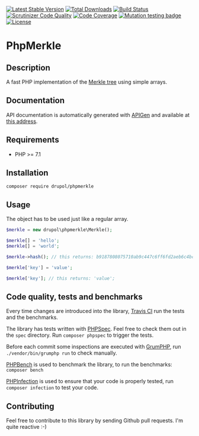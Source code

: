 [![Latest Stable Version](https://poser.pugx.org/drupol/phpmerkle/v/stable)](https://packagist.org/packages/drupol/phpmerkle)
 [![Total Downloads](https://poser.pugx.org/drupol/phpmerkle/downloads)](https://packagist.org/packages/drupol/phpmerkle)
 [![Build Status](https://travis-ci.org/drupol/phpmerkle.svg?branch=master)](https://travis-ci.org/drupol/phpmerkle)
 [![Scrutinizer Code Quality](https://scrutinizer-ci.com/g/drupol/phpmerkle/badges/quality-score.png?b=master)](https://scrutinizer-ci.com/g/drupol/phpmerkle/?branch=master)
 [![Code Coverage](https://scrutinizer-ci.com/g/drupol/phpmerkle/badges/coverage.png?b=master)](https://scrutinizer-ci.com/g/drupol/phpmerkle/?branch=master)
 [![Mutation testing badge](https://badge.stryker-mutator.io/github.com/drupol/phpmerkle/master)](https://stryker-mutator.github.io)
 [![License](https://poser.pugx.org/drupol/phpmerkle/license)](https://packagist.org/packages/drupol/phpmerkle)

# PhpMerkle

## Description

A fast PHP implementation of the [Merkle tree](https://en.wikipedia.org/wiki/Merkle_tree) using simple arrays.

## Documentation

API documentation is automatically generated with [APIGen](https://github.com/ApiGen/ApiGen) and available at [this address](https://not-a-number.io/phpmerkle/).

## Requirements

* PHP >= 7.1

## Installation

```composer require drupol/phpmerkle```

## Usage

The object has to be used just like a regular array.

```php
$merkle = new drupol\phpmerkle\Merkle();

$merkle[] = 'hello';
$merkle[] = 'world';

$merkle->hash(); // this returns: b9187808075710ab9c447c6ff6fd2aeb6c4bc10cf752e849102b87c0ecf97824

$merkle['key'] = 'value';

$merkle['key']; // this returns: 'value';
```
## Code quality, tests and benchmarks

Every time changes are introduced into the library, [Travis CI](https://travis-ci.org/drupol/htmltag/builds) run the tests and the benchmarks.

The library has tests written with [PHPSpec](http://www.phpspec.net/).
Feel free to check them out in the `spec` directory. Run `composer phpspec` to trigger the tests.

Before each commit some inspections are executed with [GrumPHP](https://github.com/phpro/grumphp), run `./vendor/bin/grumphp run` to check manually.

[PHPBench](https://github.com/phpbench/phpbench) is used to benchmark the library, to run the benchmarks: `composer bench`

[PHPInfection](https://github.com/infection/infection) is used to ensure that your code is properly tested, run `composer infection` to test your code.

## Contributing

Feel free to contribute to this library by sending Github pull requests. I'm quite reactive :-)
